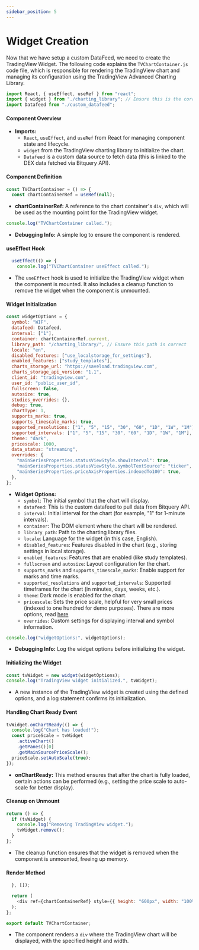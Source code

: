 ```yaml
---
sidebar_position: 5
---
```

# Widget Creation

Now that we have setup a custom DataFeed, we need to create the TradingView Widget.
The following code explains the `TVChartContainer.js` code file, which is responsible for rendering the TradingView chart and managing its configuration using the TradingView Advanced Charting Library.

```javascript
import React, { useEffect, useRef } from "react";
import { widget } from "./charting_library"; // Ensure this is the correct path
import Datafeed from "./custom_datafeed";
```

#### Component Overview

- **Imports:**
  - `React`, `useEffect`, and `useRef` from React for managing component state and lifecycle.
  - `widget` from the TradingView charting library to initialize the chart.
  - `Datafeed` is a custom data source to fetch data (this is linked to the DEX data fetched via Bitquery API).

#### Component Definition

```javascript
const TVChartContainer = () => {
  const chartContainerRef = useRef(null);
```

- **chartContainerRef:** A reference to the chart container's `div`, which will be used as the mounting point for the TradingView widget.

```javascript
console.log("TVChartContainer called.");
```

- **Debugging Info:** A simple log to ensure the component is rendered.

#### useEffect Hook

```javascript
  useEffect(() => {
    console.log("TVChartContainer useEffect called.");
```

- The `useEffect` hook is used to initialize the TradingView widget when the component is mounted. It also includes a cleanup function to remove the widget when the component is unmounted.

#### Widget Initialization

```javascript
const widgetOptions = {
  symbol: "WIF",
  datafeed: Datafeed,
  interval: ["1"],
  container: chartContainerRef.current,
  library_path: "/charting_library/", // Ensure this path is correct
  locale: "en",
  disabled_features: ["use_localstorage_for_settings"],
  enabled_features: ["study_templates"],
  charts_storage_url: "https://saveload.tradingview.com",
  charts_storage_api_version: "1.1",
  client_id: "tradingview.com",
  user_id: "public_user_id",
  fullscreen: false,
  autosize: true,
  studies_overrides: {},
  debug: true,
  chartType: 1,
  supports_marks: true,
  supports_timescale_marks: true,
  supported_resolutions: ["1", "5", "15", "30", "60", "1D", "1W", "1M"],
  supported_intervals: ["1", "5", "15", "30", "60", "1D", "1W", "1M"],
  theme: "dark",
  pricescale: 1000,
  data_status: "streaming",
  overrides: {
    "mainSeriesProperties.statusViewStyle.showInterval": true,
    "mainSeriesProperties.statusViewStyle.symbolTextSource": "ticker",
    "mainSeriesProperties.priceAxisProperties.indexedTo100": true,
  },
};
```

- **Widget Options:**
  - `symbol`: The initial symbol that the chart will display.
  - `datafeed`: This is the custom datafeed to pull data from Bitquery API.
  - `interval`: Initial interval for the chart (for example, "1" for 1-minute intervals).
  - `container`: The DOM element where the chart will be rendered.
  - `library_path`: Path to the charting library files.
  - `locale`: Language for the widget (in this case, English).
  - `disabled_features`: Features disabled in the chart (e.g., storing settings in local storage).
  - `enabled_features`: Features that are enabled (like study templates).
  - `fullscreen` and `autosize`: Layout configuration for the chart.
  - `supports_marks` and `supports_timescale_marks`: Enable support for marks and time marks.
  - `supported_resolutions` and `supported_intervals`: Supported timeframes for the chart (in minutes, days, weeks, etc.).
  - `theme`: Dark mode is enabled for the chart.
  - `pricescale`: Sets the price scale, helpful for very small prices (indexed to one hundred for demo purposes). There are more options, read [here](https://www.tradingview.com/charting-library-docs/latest/api/interfaces/Charting_Library.ChartPropertiesOverrides#properties)
  - `overrides`: Custom settings for displaying interval and symbol information.

```javascript
console.log("widgetOptions:", widgetOptions);
```

- **Debugging Info:** Log the widget options before initializing the widget.

#### Initializing the Widget

```javascript
const tvWidget = new widget(widgetOptions);
console.log("TradingView widget initialized.", tvWidget);
```

- A new instance of the TradingView widget is created using the defined options, and a log statement confirms its initialization.

#### Handling Chart Ready Event

```javascript
tvWidget.onChartReady(() => {
  console.log("Chart has loaded!");
  const priceScale = tvWidget
    .activeChart()
    .getPanes()[0]
    .getMainSourcePriceScale();
  priceScale.setAutoScale(true);
});
```

- **onChartReady:** This method ensures that after the chart is fully loaded, certain actions can be performed (e.g., setting the price scale to auto-scale for better display).

#### Cleanup on Unmount

```javascript
return () => {
  if (tvWidget) {
    console.log("Removing TradingView widget.");
    tvWidget.remove();
  }
};
```

- The cleanup function ensures that the widget is removed when the component is unmounted, freeing up memory.

#### Render Method

```javascript
  }, []);

  return (
    <div ref={chartContainerRef} style={{ height: "600px", width: "100%" }} />
  );
};

export default TVChartContainer;
```

- The component renders a `div` where the TradingView chart will be displayed, with the specified height and width.


